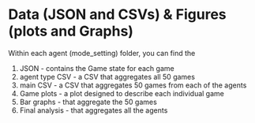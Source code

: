 # Data (JSON and CSVs) & Figures (plots and Graphs)

Within each agent (mode_setting) folder, you can find the 

1. JSON - contains the Game state for each game
2. agent type CSV - a CSV that aggregates all 50 games
3. main CSV - a CSV that aggregates 50 games from each of the agents
4. Game plots - a plot designed to describe each individual game
5. Bar graphs - that aggregate the 50 games
6. Final analysis - that aggregates all the agents
